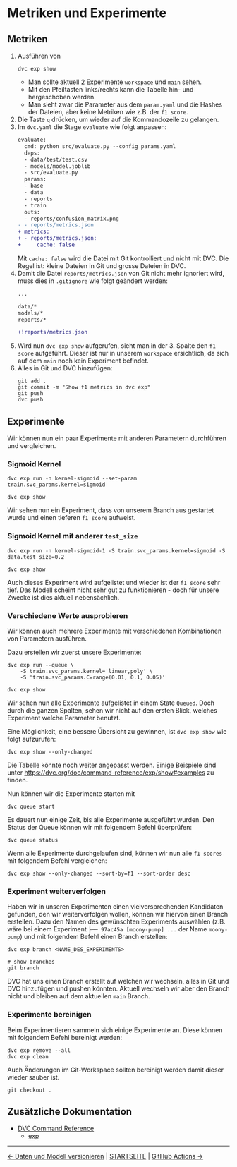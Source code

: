 # Metriken und Experimente

## Metriken

1. Ausführen von
    ```shell
    dvc exp show
    ```
    - Man sollte aktuell 2 Experimente `workspace` und `main` sehen.
    - Mit den Pfeiltasten links/rechts kann die Tabelle hin- und hergeschoben werden.
    - Man sieht zwar die Parameter aus dem `param.yaml` und die Hashes der Dateien, aber keine Metriken wie z.B. der `f1 score`.
1. Die Taste `q` drücken, um wieder auf die Kommandozeile zu gelangen.
1. Im `dvc.yaml` die Stage `evaluate` wie folgt anpassen:
    ```diff
    evaluate:
      cmd: python src/evaluate.py --config params.yaml
      deps:
      - data/test/test.csv
      - models/model.joblib
      - src/evaluate.py
      params:
      - base
      - data
      - reports
      - train
      outs:
      - reports/confusion_matrix.png
    - - reports/metrics.json
    + metrics:
    + - reports/metrics.json:
    +     cache: false
    ```
    Mit `cache: false` wird die Datei mit Git kontrolliert und nicht mit DVC. Die Regel ist: kleine Dateien in Git und grosse Dateien in DVC.
1. Damit die Datei `reports/metrics.json` von Git nicht mehr ignoriert wird, muss dies in `.gitignore` wie folgt geändert werden:
    ```diff
    ...

    data/*
    models/*
    reports/*

    +!reports/metrics.json
    ```
1. Wird nun `dvc exp show` aufgerufen, sieht man in der 3. Spalte den `f1 score` aufgeführt. Dieser ist nur in unserem `workspace` ersichtlich, da sich auf dem `main` noch kein Experiment befindet.
1. Alles in Git und DVC hinzufügen:
    ```shell
    git add .
    git commit -m "Show f1 metrics in dvc exp"
    git push
    dvc push
    ```

## Experimente

Wir können nun ein paar Experimente mit anderen Parametern durchführen und vergleichen.

### Sigmoid Kernel

```shell
dvc exp run -n kernel-sigmoid --set-param train.svc_params.kernel=sigmoid

dvc exp show
```

Wir sehen nun ein Experiment, dass von unserem Branch aus gestartet wurde und einen tieferen `f1 score` aufweist.

### Sigmoid Kernel mit anderer `test_size`

```shell
dvc exp run -n kernel-sigmoid-1 -S train.svc_params.kernel=sigmoid -S data.test_size=0.2

dvc exp show
```

Auch dieses Experiment wird aufgelistet und wieder ist der `f1 score` sehr tief. Das Modell scheint nicht sehr gut zu funktionieren - doch für unsere Zwecke ist dies aktuell nebensächlich.

### Verschiedene Werte ausprobieren

Wir können auch mehrere Experimente mit verschiedenen Kombinationen von Parametern ausführen.

Dazu erstellen wir zuerst unsere Experimente:

```shell
dvc exp run --queue \
    -S train.svc_params.kernel='linear,poly' \
    -S 'train.svc_params.C=range(0.01, 0.1, 0.05)'

dvc exp show
```

Wir sehen nun alle Experimente aufgelistet in einem State `Queued`. Doch durch die ganzen Spalten, sehen wir nicht auf den ersten Blick, welches Experiment welche Parameter benutzt.

Eine Möglichkeit, eine bessere Übersicht zu gewinnen, ist `dvc exp show` wie folgt aufzurufen:

```shell
dvc exp show --only-changed
```

Die Tabelle könnte noch weiter angepasst werden. Einige Beispiele sind unter https://dvc.org/doc/command-reference/exp/show#examples zu finden.

Nun können wir die Experimente starten mit

```shell
dvc queue start
```

Es dauert nun einige Zeit, bis alle Experimente ausgeführt wurden. Den Status der Queue können wir mit folgendem Befehl überprüfen:

```shell
dvc queue status
```

Wenn alle Experimente durchgelaufen sind, können wir nun alle `f1 scores` mit folgendem Befehl vergleichen:

```shell
dvc exp show --only-changed --sort-by=f1 --sort-order desc
```

### Experiment weiterverfolgen

Haben wir in unseren Experimenten einen vielversprechenden Kandidaten gefunden, den wir weiterverfolgen wollen, können wir hiervon einen Branch erstellen. Dazu den Namen des gewünschten Experiments auswählen (z.B. wäre bei einem Experiment `├── 97ac45a [moony-pump] ...` der Name `moony-pump`) und mit folgendem Befehl einen Branch erstellen:

```shell
dvc exp branch <NAME_DES_EXPERIMENTS>

# show branches
git branch
```

DVC hat uns einen Branch erstellt auf welchen wir wechseln, alles in Git und DVC hinzufügen und pushen könnten. Aktuell wechseln wir aber den Branch nicht und bleiben auf dem aktuellen `main` Branch.

### Experimente bereinigen

Beim Experimentieren sammeln sich einige Experimente an. Diese können mit folgendem Befehl bereinigt werden:

```shell
dvc exp remove --all
dvc exp clean
```

Auch Änderungen im Git-Workspace sollten bereinigt werden damit dieser wieder sauber ist.

```shell
git checkout .
```

## Zusätzliche Dokumentation

- [DVC Command Reference](https://dvc.org/doc/command-reference)
    - [exp](https://dvc.org/doc/command-reference/exp#exp)

---

[← Daten und Modell versionieren](030_lab_data_versioning.md) | [STARTSEITE](../README.md) |
[GitHub Actions →](050_lab_github_actions.md)
